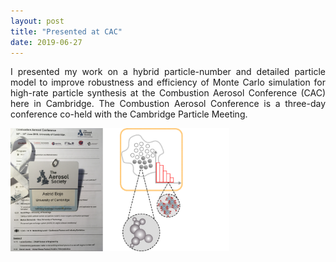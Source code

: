 ```yaml
---
layout: post
title: "Presented at CAC"
date: 2019-06-27
---
```


<p align="justify">
I presented my work on a hybrid particle-number and detailed particle model to improve robustness and efficiency of Monte Carlo simulation for high-rate particle synthesis at the Combustion Aerosol Conference (CAC) here in Cambridge. The Combustion Aerosol Conference is a three-day conference co-held with the Cambridge Particle Meeting. 
</p>

<img src="/images/CAC_combined.png" width="350"/>
 
<p>
 <br/>
 <br/>
</p>
